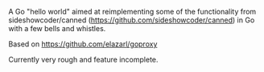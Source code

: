 A Go "hello world" aimed at reimplementing some of the functionality from sideshowcoder/canned (https://github.com/sideshowcoder/canned) in Go with a few bells and whistles.

Based on https://github.com/elazarl/goproxy

Currently very rough and feature incomplete.